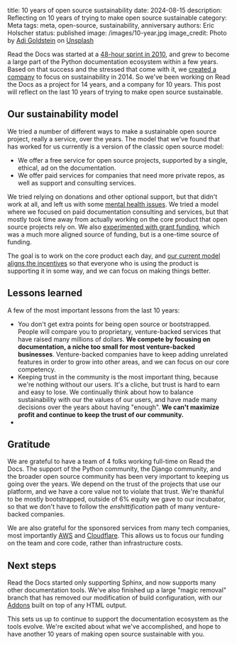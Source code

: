 title: 10 years of open source sustainability
date: 2024-08-15
description: Reflecting on 10 years of trying to make open source sustainable
category: Meta
tags: meta, open-source, sustainability, anniversary
authors: Eric Holscher
status: published
image: /images/10-year.jpg
image_credit: Photo by <a href="https://unsplash.com/@adigold1?utm_content=creditCopyText&utm_medium=referral&utm_source=unsplash">Adi Goldstein</a> on <a href="https://unsplash.com/photos/selective-focus-photography-of-assorted-color-balloons-Hli3R6LKibo?utm_content=creditCopyText&utm_medium=referral&utm_source=unsplash">Unsplash</a>

Read the Docs was started at a [48-hour sprint in 2010](https://www.ericholscher.com/blog/2010/aug/16/announcing-read-docs/), and grew to become a large part of the Python documentation ecosystem within a few years.
Based on that success and the stressed that come with it, we [created a company](https://www.ericholscher.com/blog/2014/oct/24/announcing-read-the-docs-for-business/) to focus on sustainability in 2014.
So we've been working on Read the Docs as a project for 14 years, and a company for 10 years.
This post will reflect on the last 10 years of trying to make open source sustainable.

## Our sustainability model

We tried a number of different ways to make a sustainable open source project, really a service, over the years.
The model that we've found that has worked for us currently is a version of the classic open source model:

* We offer a free service for open source projects, supported by a single, ethical, ad on the documentation.
* We offer paid services for companies that need more private repos, as well as support and consulting services.

We tried relying on donations and other optional support, but that didn't work at all, and left us with some [mental health issues](https://ericholscher.com/blog/2018/feb/7/the-post-i-never-published/).
We tried a model where we focused on paid documentation consulting and services, but that mostly took time away from actually working on the core product that open source projects rely on.
We also [experimented with grant funding](https://blog.readthedocs.com/czi-grant-announcement/),
which was a much more aligned source of funding,
but is a one-time source of funding.

The goal is to work on the core product each day,
and [our current model aligns the incentives](https://ericholscher.com/blog/2016/aug/31/funding-oss-marketing-money/) so that everyone who is using the product is supporting it in some way,
and we can focus on making things better.

## Lessons learned

A few of the most important lessons from the last 10 years:

* You don't get extra points for being open source or bootstrapped. People will compare you to proprietary, venture-backed services that have raised many millions of dollars. **We compete by focusing on documentation, a niche too small for most venture-backed businesses**. Venture-backed companies have to keep adding unrelated features in order to grow into other areas, and we can focus on our core competency.
* Keeping trust in the community is the most important thing, because we're nothing without our users. It's a cliche, but trust is hard to earn and easy to lose. We continually think about how to balance sustainability with our the values of our users, and have made many decisions over the years about having "enough". **We can't maximize profit and continue to keep the trust of our community.**
*

## Gratitude

We are grateful to have a team of 4 folks working full-time on Read the Docs.
The support of the Python community, the Django community, and the broader open source community has been very important to keeping us going over the years.
We depend on the trust of the projects that use our platform, and we have a core value not to violate that trust.
We're thankful to be mostly bootstrapped, outside of 6% equity we gave to our incubator, so that we don't have to follow the *enshittification* path of many venture-backed companies.

We are also grateful for the sponsored services from many tech companies, most importantly [AWS](https://aws.amazon.com/) and [Cloudflare](https://www.cloudflare.com/).
This allows us to focus our funding on the team and core code, rather than infrastructure costs.

## Next steps

Read the Docs started only supporting Sphinx, and now supports many other documentation tools.
We've also finished up a large "magic removal" branch that has removed our modification of build configuration,
with our [Addons](https://docs.readthedocs.io/en/stable/addons.html) built on top of any HTML output.

This sets us up to continue to support the documentation ecosystem as the tools evolve.
We're excited about what we've accomplished,
and hope to have another 10 years of making open source sustainable with you.
